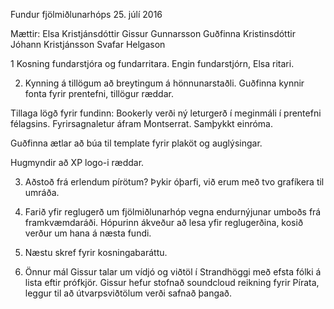 Fundur fjölmiðlunarhóps 25. júlí 2016

Mættir:
Elsa Kristjánsdóttir
Gissur Gunnarsson
Guðfinna Kristinsdóttir
Jóhann Kristjánsson
Svafar Helgason

1 Kosning fundarstjóra og fundarritara.
Engin fundarstjórn, Elsa ritari.

2. Kynning á tillögum að breytingum á hönnunarstaðli.
Guðfinna kynnir fonta fyrir prentefni, tillögur ræddar.

Tillaga lögð fyrir fundinn: Bookerly verði ný leturgerð í meginmáli í prentefni félagsins.
Fyrirsagnaletur áfram Montserrat. Samþykkt einróma.

Guðfinna ætlar að búa til template fyrir plaköt og auglýsingar.

Hugmyndir að XP logo-i ræddar.

3. Aðstoð frá erlendum pírötum?
Þykir óþarfi, við erum með tvo grafíkera til umráða.

4. Farið yfir reglugerð um fjölmiðlunarhóp vegna endurnýjunar umboðs frá framkvæmdaráði.
Hópurinn ákveður að lesa yfir reglugerðina, kosið verður um hana á næsta fundi.

5. Næstu skref fyrir kosningabaráttu.

6. Önnur mál
Gissur talar um vídjó og viðtöl í Strandhöggi með efsta fólki á lista eftir prófkjör.
Gissur hefur stofnað soundcloud reikning fyrir Pírata, leggur til að útvarpsviðtölum verði safnað
þangað.

